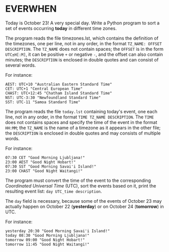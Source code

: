 # EVERWHEN

Today is October 23! A very special day. Write a Python program to sort a set of events occurring **today** in different time zones.

The program reads the file timezones.lst, which contains the definition of the timezones, one per line, not in any order, in the format `TZ_NAME: OFFSET DESCRIPTION`. The `TZ_NAME` does not contain spaces; the `OFFSET` is in the form `UTC±H[:M]`, it can be positive `+` or negative `-`, and the offset can also contain minutes; the `DESCRIPTION` is enclosed in double quotes and can consist of several words.

For instance:

```text
AEST: UTC+10 "Australian Eastern Standard Time"
CET: UTC+1 "Central European Time"
CHAST: UTC+12:45 "Chatham Island Standard Time"
NST: UTC-3:30 "Newfoundland Standard Time" 
SST: UTC-11 "Samoa Standard Time"
```

The program reads the file `today.lst` containing today's event, one each line, not in any order, in the format `TIME TZ_NAME DESCRIPTION`. The `TIME` does not contains spaces and specify the time of the event in the format `HH:MM`; the `TZ_NAME` is the name of a timezone as it appears in the other file; the `DESCRIPTION` is enclosed in double quotes and may consists of multiple words.

For instance:

```text
07:30 CET "Good Morning Ljubljana!"
23:00 AEST "Good Night Hobart!"
07:30 SST "Good Morning Savai'i Island!"
23:00 CHAST "Good Night Waitangi!"
```

The program must convert the time of the event to the corresponding *Coordinated Universal Time* (UTC), sort the events based on it, print the resulting event list: `day UTC_time description`.

The `day` field is necessary, because some of the events of October 23 may actually happen on October 22 (**yesterday**) or on October 24 (**tomorrow**) in UTC.

For instance:

```text
yesterday 20:30 "Good Morning Savai'i Island!"
today 08:30 "Good Morning Ljubljana!"
tomorrow 09:00 "Good Night Hobart!"
tomorrow 11:45 "Good Night Waitangi!"
```
